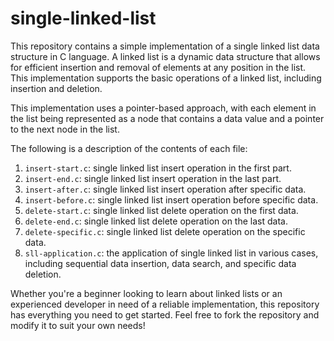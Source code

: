 # single-linked-list
This repository contains a simple implementation of a single linked list data structure in C language. A linked list is a dynamic data structure that allows for efficient insertion and removal of elements at any position in the list. This implementation supports the basic operations of a linked list, including insertion and deletion.

This implementation uses a pointer-based approach, with each element in the list being represented as a node that contains a data value and a pointer to the next node in the list.

The following is a description of the contents of each file:
1. `insert-start.c`: single linked list insert operation in the first part.
2. `insert-end.c`: single linked list insert operation in the last part.
3. `insert-after.c`: single linked list insert operation after specific data.
4. `insert-before.c`: single linked list insert operation before specific data.
5. `delete-start.c`: single linked list delete operation on the first data.
6. `delete-end.c`: single linked list delete operation on the last data.
7. `delete-specific.c`: single linked list delete operation on the specific data.
8. `sll-application.c`: the application of single linked list in various cases, including sequential data insertion, data search, and specific data deletion.

Whether you're a beginner looking to learn about linked lists or an experienced developer in need of a reliable implementation, this repository has everything you need to get started. Feel free to fork the repository and modify it to suit your own needs!
